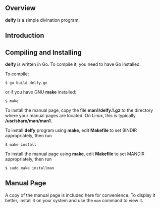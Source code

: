 ## Overview

**delfy** is a simple divination program.

## Introduction

## Compiling and Installing

**delfy** is written in Go. To compile it, you need to have Go installed.

To compile:

```
$ go build delfy.go
```
or if you have GNU **make** installed:
```
$ make
```

To install the manual page, copy the file **man1/delfy.1.gz** to the directory where your manual pages are located. On Linux, this is typically **/usr/share/man/man1**.

To install **delfy** program using **make**, edit **Makefile** to set BINDIR appropriately, then run

```
$ make install
```

To install the manual page using **make**, edit **Makefile** to set MANDIR appropriately, then run

```
$ sudo make installman
```

## Manual Page

A copy of the manual page is included here for convenience. To display it better, install it on your system and use the `man` command to view it.
